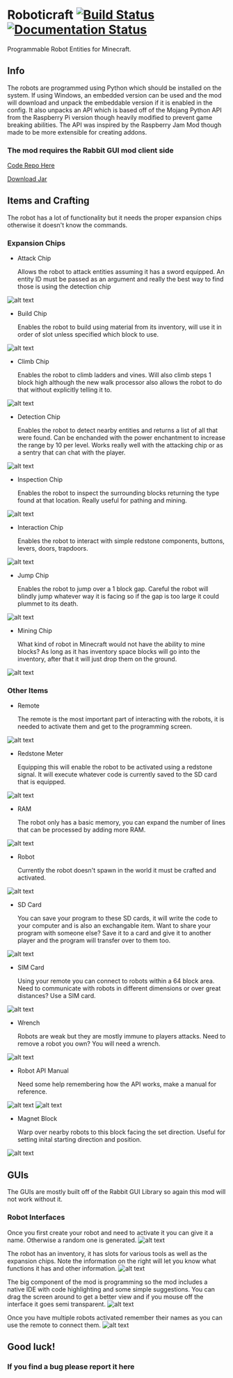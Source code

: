# Roboticraft [![Build Status](https://travis-ci.org/DomAmato/Robot.svg?branch=master)](https://travis-ci.org/DomAmato/Robot) [![Documentation Status](https://readthedocs.org/projects/roboticraft/badge/?version=latest)](http://roboticraft.readthedocs.io/en/latest/?badge=latest)
Programmable Robot Entities for Minecraft.

## Info
The robots are programmed using Python which should be installed on the system. If using Windows, an embedded version can be used and the mod will download and unpack the embeddable version if it is enabled in the config. It also unpacks an API which is based off of the Mojang Python API from the Raspberry Pi version though heavily modified to prevent game breaking abilities. The API was inspired by the Raspberry Jam Mod though made to be more extensible for creating addons.

### The mod requires the Rabbit GUI mod client side 
[Code Repo Here](https://github.com/CityOfLearning/rabbit-gui/tree/1.12)

[Download Jar](https://github.com/CityOfLearning/rabbit-gui/releases/download/1.12.2.1/rabbit-gui.jar)

## Items and Crafting
The robot has a lot of functionality but it needs the proper expansion chips otherwise it doesn't know the commands.
### Expansion Chips
* Attack Chip

   Allows the robot to attack entities assuming it has a sword equipped. An entity ID must be passed as an argument and really the best way to find those is using the detection chip

![alt text](https://github.com/CityOfLearning/Robot/blob/master/images/attack.png "Attack Chip")

* Build Chip

   Enables the robot to build using material from its inventory, will use it in order of slot unless specified which block to use.
   

![alt text](https://github.com/CityOfLearning/Robot/blob/master/images/build.png "Build Chip")

* Climb Chip

   Enables the robot to climb ladders and vines. Will also climb steps 1 block high although the new walk processor also allows the robot to do that without explicitly telling it to.
   
![alt text](https://github.com/CityOfLearning/Robot/blob/master/images/climb.png "Climbing Chip")

* Detection Chip

   Enables the robot to detect nearby entities and returns a list of all that were found. Can be enchanded with the power enchantment to increase the range by 10 per level. Works really well with the attacking chip or as a sentry that can chat with the player.
   
![alt text](https://github.com/CityOfLearning/Robot/blob/master/images/detection.png "Detection Chip")

* Inspection Chip

   Enables the robot to inspect the surrounding blocks returning the type found at that location. Really useful for pathing and mining.
   
![alt text](https://github.com/CityOfLearning/Robot/blob/master/images/inspection.png "Inspection Chip")

* Interaction Chip

   Enables the robot to interact with simple redstone components, buttons, levers, doors, trapdoors. 
   
![alt text](https://github.com/CityOfLearning/Robot/blob/master/images/interact.png "Interaction Chip")

* Jump Chip

   Enables the robot to jump over a 1 block gap. Careful the robot will blindly jump whatever way it is facing so if the gap is too large it could plummet to its death. 
   
![alt text](https://github.com/CityOfLearning/Robot/blob/master/images/jump.png "Jump Chip")


* Mining Chip

   What kind of robot in Minecraft would not have the ability to mine blocks? As long as it has inventory space blocks will go into the inventory, after that it will just drop them on the ground.
   
![alt text](https://github.com/CityOfLearning/Robot/blob/master/images/mining.png "Mining Chip")

### Other Items
* Remote

   The remote is the most important part of interacting with the robots, it is needed to activate them and get to the programming screen.
   
![alt text](https://github.com/CityOfLearning/Robot/blob/master/images/remote.png "Robot Remote")

* Redstone Meter

   Equipping this will enable the robot to be activated using a redstone signal. It will execute whatever code is currently saved to the SD card that is equipped.
   
![alt text](https://github.com/CityOfLearning/Robot/blob/master/images/meter.png "Redstone Meter")

* RAM

   The robot only has a basic memory, you can expand the number of lines that can be processed by adding more RAM.
   
![alt text](https://github.com/CityOfLearning/Robot/blob/master/images/ram.png "RAM")

* Robot

   Currently the robot doesn't spawn in the world it must be crafted and activated.
   
![alt text](https://github.com/CityOfLearning/Robot/blob/master/images/robot_block.png "Robot")


* SD Card

   You can save your program to these SD cards, it will write the code to your computer and is also an exchangable item. Want to share your program with someone else? Save it to a card and give it to another player and the program will transfer over to them too.
   
![alt text](https://github.com/CityOfLearning/Robot/blob/master/images/sd_card.png "SD Card")


* SIM Card

   Using your remote you can connect to robots within a 64 block area. Need to communicate with robots in different dimensions or over great distances? Use a SIM card.
   
![alt text](https://github.com/CityOfLearning/Robot/blob/master/images/sim_card.png "SIM Card")

* Wrench

   Robots are weak but they are mostly immune to players attacks. Need to remove a robot you own? You will need a wrench.
   
![alt text](https://github.com/CityOfLearning/Robot/blob/master/images/wrench.png "Wrench")

* Robot API Manual

   Need some help remembering how the API works, make a manual for reference.
   
![alt text](https://github.com/CityOfLearning/Robot/blob/master/images/manual.png "Robot API Manual")
![alt text](https://github.com/CityOfLearning/Robot/blob/master/images/gui/manual2.png "Robot API Manual")

* Magnet Block

   Warp over nearby robots to this block facing the set direction. Useful for setting inital starting direction and position.
   
![alt text](https://github.com/CityOfLearning/Robot/blob/master/images/magnet.png "Magnet Block")

## GUIs
The GUIs are mostly built off of the Rabbit GUI Library so again this mod will not work without it.

### Robot Interfaces
Once you first create your robot and need to activate it you can give it a name. Otherwise a random one is generated.
![alt text](https://github.com/CityOfLearning/Robot/blob/master/images/gui/activate.png "Activation Gui")

The robot has an inventory, it has slots for various tools as well as the expansion chips. Note the information on the right will let you know what functions it has and other information.
![alt text](https://github.com/CityOfLearning/Robot/blob/master/images/gui/inventory.png "Robots Inventory")

The big component of the mod is programming so the mod includes a native IDE with code highlighting and some simple suggestions. You can drag the screen around to get a better view and if you mouse off the interface it goes semi transparent.
![alt text](https://github.com/CityOfLearning/Robot/blob/master/images/gui/program1.png "Programming Interface")

Once you have multiple robots activated remember their names as you can use the remote to connect them.
![alt text](https://github.com/CityOfLearning/Robot/blob/master/images/gui/remote.png "Remote Interface")

## Good luck!
### If you find a bug please report it here
